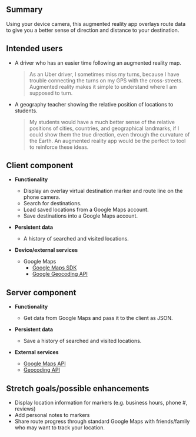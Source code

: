 ## Summary

Using your device camera, this augmented reality app overlays route data to give you a better sense of direction
and distance to your destination.

## Intended users


* A driver who has an easier time following an augmented reality map.

  > As an Uber driver, I sometimes miss my turns, because I have trouble connecting the turns on my GPS with the cross-streets. Augmented reality makes it simple to understand where I am supposed to turn.

* A geography teacher showing the relative position of locations to students. 

  > My students would have a much better sense of the relative positions of cities, countries, and geographical landmarks, if I could show them the true direction, even through the curvature of the Earth. An augmented reality app would be the perfect to tool to reinforce these ideas.  

## Client component

* **Functionality**

  * Display an overlay virtual destination marker and route line on the phone camera.
  * Search for destinations.
  * Load saved locations from a Google Maps account.
  * Save destinations into a Google Maps account.

* **Persistent data**

  * A history of searched and visited locations.
    
* **Device/external services**

  * Google Maps
    * [Google Maps SDK](https://developers.google.com/maps/documentation/android-sdk/overview)
    * [Google Geocoding API](https://developers.google.com/maps/documentation/geocoding/overview?hl=tr)
  
    
## Server component

* **Functionality**
  
  * Get data from Google Maps and pass it to the client as JSON.

* **Persistent data**

  * Save a history of searched and visited locations.
    
* **External services**

  * [Google Maps API](https://developers.google.com/maps/documentation/android-sdk/overview)
  * [Geocoding API](https://developers.google.com/maps/documentation/geocoding/overview?hl=tr)
    
## Stretch goals/possible enhancements 

* Display location information for markers (e.g. business hours, phone #, reviews)
* Add personal notes to markers
* Share route progress through standard Google Maps with friends/family who may want to track your location.


